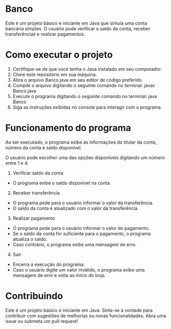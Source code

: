 # Banco
Este é um projeto básico e iniciante em Java que simula uma conta bancária simples. O usuário pode verificar o saldo da conta, receber transferências e realizar pagamentos.

# Como executar o projeto
1. Certifique-se de que você tenha o Java instalado em seu computador.
2. Clone este repositório em sua máquina.
3. Abra o arquivo Banco.java em seu editor de código preferido.
4. Compile o arquivo digitando o seguinte comando no terminal:
javac Banco.java
5. Execute o programa digitando o seguinte comando no terminal:
java Banco
6. Siga as instruções exibidas no console para interagir com o programa.
# Funcionamento do programa
Ao ser executado, o programa exibe as informações do titular da conta, número da conta e saldo disponível.

O usuário pode escolher uma das opções disponíveis digitando um número entre 1 e 4.

1. Verificar saldo da conta

* O programa exibe o saldo disponível na conta.

2. Receber transferência

 * O programa pede para o usuário informar o valor da transferência.
 * O saldo da conta é atualizado com o valor da transferência.

3. Realizar pagamento

 * O programa pede para o usuário informar o valor do pagamento.
 * Se o saldo da conta for suficiente para o pagamento, o programa atualiza o saldo.
 * Caso contrário, o programa exibe uma mensagem de erro.

4. Sair

 * Encerra a execução do programa.
 * Caso o usuário digite um valor inválido, o programa exibe uma mensagem de erro e volta ao início do loop.

# Contribuindo
Este é um projeto básico e iniciante em Java. Sinta-se à vontade para contribuir com sugestões de melhorias ou novas funcionalidades. Abra uma issue ou submeta um pull request!
